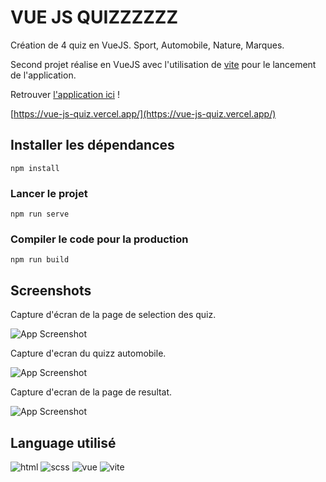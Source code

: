# VUE JS QUIZZZZZZ

Création de 4 quiz en VueJS. Sport, Automobile, Nature, Marques.

Second projet réalise en VueJS avec l'utilisation de [vite](https://vitejs.dev/) pour le lancement de l'application.


Retrouver [l'application ici](https://vue-js-quiz.vercel.app/) !

[https://vue-js-quiz.vercel.app/](https://vue-js-quiz.vercel.app/)
## Installer les dépendances 
```
npm install
```

### Lancer le projet 
```
npm run serve
```

### Compiler le code pour la production 
```
npm run build
```


## Screenshots


Capture d'écran de la page de selection des quiz.


![App Screenshot](https://raw.githubusercontent.com/baptiste-bussiere/VueJs-QUIZ/blob/main/screens/1.png)


Capture d'ecran du quizz automobile.



![App Screenshot](https://raw.githubusercontent.com/baptiste-bussiere/VueJs-QUIZ/blob/main/screens/2.png")




Capture d'ecran de la page de resultat.


![App Screenshot](https://raw.githubusercontent.com/baptiste-bussiere/VueJs-QUIZ/blob/main/screens/3.png")




## Language utilisé

![html](https://img.shields.io/badge/-Html-E34F26?logo=html5&logoColor=white&style=flat-square)
![scss](https://img.shields.io/badge/-Scss-CC6699?logo=sass&logoColor=white&style=flat-square)
![vue](https://img.shields.io/badge/-VueJS-4FC08D?logo=vue.js&logoColor=white&style=flat-square)
![vite](https://img.shields.io/badge/-Vite-646CFF?logo=vite&logoColor=white&style=flat-square)
